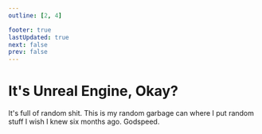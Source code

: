 ```yaml
---
outline: [2, 4]

footer: true
lastUpdated: true
next: false
prev: false
---
```


# It's Unreal Engine, Okay?

It's full of random shit. This is my random garbage can where I put random stuff I wish I knew six months ago. Godspeed. 